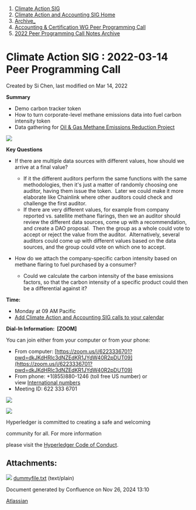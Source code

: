 1. [Climate Action SIG](index.html)
2. [Climate Action and Accounting SIG Home](Climate-Action-and-Accounting-SIG-Home_19005445.html)
3. [Archive\_](Archive__19006062.html)
4. [Accounting &amp; Certification WG Peer Programming Call](19006574.html)
5. [2022 Peer Programming Call Notes Archive](2022-Peer-Programming-Call-Notes-Archive_19008759.html)

# Climate Action SIG : 2022-03-14 Peer Programming Call

Created by Si Chen, last modified on Mar 14, 2022

**Summary**

- Demo carbon tracker token
- How to turn corporate-level methane emissions data into fuel carbon intensity token
- Data gathering for [Oil &amp; Gas Methane Emissions Reduction Project](19008903.html)

![](plugins/servlet/confluence/placeholder/unknown-attachment)

**Key Questions**

- If there are multiple data sources with different values, how should we arrive at a final value?
  
  - If it the different auditors perform the same functions with the same methodologies, then it's just a matter of randomly choosing one auditor, having them issue the token.  Later we could make it more elaborate like Chainlink where other auditors could check and challenge the first auditor.
  - If there are very different values, for example from company reported vs. satellite methane flarings, then we an auditor should review the different data sources, come up with a recommendation, and create a DAO proposal.  Then the group as a whole could vote to accept or reject the value from the auditor.  Alternatively, several auditors could come up with different values based on the data sources, and the group could vote on which one to accept.
- How do we attach the company-specific carbon intensity based on methane flaring to fuel purchased by a consumer? 
  
  - Could we calculate the carbon intensity of the base emissions factors, so that the carbon intensity of a specific product could then be a differential against it?

**Time:**

- Monday at 09 AM Pacific
- [Add Climate Action and Accounting SIG calls to your calendar](https://lists.hyperledger.org/g/climate-sig/ics/invite.ics?repeatid=31581)

**Dial-In Information:  \[ZOOM]**

You can join either from your computer or from your phone:

- From computer: [https://zoom.us/j/6223336701?pwd=dkJKdHRlc3dNZEdKR1JYdW40R2pDUT09](https://zoom.us/j/6223336701?pwd=dkJKdHRlc3dNZEdKR1JYdW40R2pDUT09)
- From phone: +1(855)880-1246 (toll free US number) or view [International numbers](https://zoom.us/u/bAaJoyznp)
- Meeting ID: 622 333 6701

![](https://wiki.hyperledger.org/download/attachments/29034696/Antitrustnotice.png?version=1&modificationDate=1581695654000&api=v2)

![](https://wiki.hyperledger.org/download/attachments/2392771/welcome.png?version=2&modificationDate=1572450107000&api=v2)

Hyperledger is committed to creating a safe and welcoming

community for all. For more information

please visit the [Hyperledger Code of Conduct](https://lf-hyperledger.atlassian.net/wiki/spaces/HYP/pages/19595281/Hyperledger+Code+of+Conduct).

## Attachments:

![](images/icons/bullet_blue.gif) [dummyfile.txt](attachments/19008920/19008952.txt) (text/plain)

Document generated by Confluence on Nov 26, 2024 13:10

[Atlassian](http://www.atlassian.com/)
